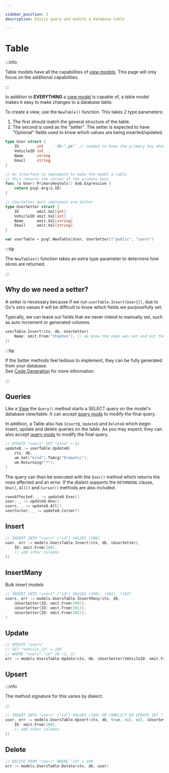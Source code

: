 ```yaml
---

sidebar_position: 3
description: Easily query and modify a database table

---
```


# Table

:::info

Table models have all the capabilities of [view models](./view). This page will only focus on the additional capabilities.

:::

In addition to **EVERYTHING** a [view model](./view) is capable of, a table model makes it easy to make changes to a database table.

To create a view, use the `NewTable()` function. This takes 2 type parameters:

1. The first should match the general structure of the table.
2. The second is used as the "setter". The setter is expected to have "Optional" fields used to know which values are being inserted/updated.

```go
type User struct {
    ID        int     `db:",pk"` // needed to know the primary key when updating
    VehicleID int
    Name      string
    Email     string
}

// An interface to implement to make the model a table
// this returns the values of the primary keys
func (u User) PrimaryKeyVals() bob.Expression {
    return psql.Arg(u.ID)
}

// UserSetter must implement orm.Setter
type UserSetter struct {
    ID        omit.Val[int]
    VehicleID omit.Val[int]
    Name      omit.Val[string]
    Email     omit.Val[string]
}

var userTable = psql.NewTable[User, UserSetter]("public", "users")
```

:::tip

The `NewTablex()` function takes an extra type parameter to determine how slices are returned.

:::

## Why do we need a setter?

A setter is necessary because if we run `userTable.Insert(User{})`, due to Go's zero values it will be difficult to know which fields we purposefully set.

Typically, we can leave out fields that we never intend to manually set, such as auto increment or generated columns.

```go
userTable.Insert(ctx, db, UserSetter{
    Name: omit.From("Stephen"), // we know the name was set and not the email
}) 
```

:::tip

If the Setter methods feel tedious to implement, they can be fully generated from your database.  
See [Code Generation](../code-generation/intro) for more information.

:::

## Queries

Like a [View](./view) the `Query()` method starts a SELECT query on the model's database view/table. It can accept [query mods](../query-builder/building-queries#query-mods) to modify the final query.

In addition, a Table also has `InsertQ`, `UpdateQ` and `DeleteQ` which begin insert, update and delete queries on the table. As you may expect, they can also accept [query mods](../query-builder/building-queries#query-mods) to modify the final query.

```go
// UPDATE "users" SET "kind" = $1
updateQ := userTable.UpdateQ(
    ctx, db, 
    um.Set("kind").ToArg("Dramatic"),
    um.Returning("*"),
)
```

The query can then be executed with the `Exec()` method which returns the rows affected and an error. If the dialect supports the `RETURNING` clause, `One()`, `All()` and `Cursor()` methods are also included.

```go
rowsAffected, _ := updateQ.Exec()
user, _ := updateQ.One()
users, _ := updateQ.All()
userCursor, _ := updateQ.Cursor()
```

## Insert

```go
// INSERT INTO "users" ("id") VALUES (100)
user, err := models.UsersTable.Insert(ctx, db, &UserSetter{
    ID: omit.From(100),
    // add other columns
})
```

## InsertMany

Bulk insert models

```go
// INSERT INTO "users" ("id") VALUES (100), (101), (102)
users, err := models.UsersTable.InsertMany(ctx, db,
    &UserSetter{ID: omit.From(100)},
    &UserSetter{ID: omit.From(101)},
    &UserSetter{ID: omit.From(102)},
)
```

## Update

```go
// UPDATE "users"
// SET "vehicle_id" = 200
// WHERE "users"."id" IN (1, 2)
err := models.UsersTable.Update(ctx, db, &UserSetter{VehicleID: omit.From(200)}, user1, user2)
```

## Upsert

:::info

The method signature for this varies by dialect.

:::

```go
// INSERT INTO "users" ("id") VALUES (100) ON CONFLICT DO UPDATE SET "id" = EXCLUDED."id"
user, err := models.UsersTable.Upsert(ctx, db, true, nil, nil, &UserSetter{
    ID: omit.From(100),
    // add other columns
})
```

## Delete

```go
// DELETE FROM "users" WHERE "id" = 100
err := models.UsersTable.Delete(ctx, db, user)
```
